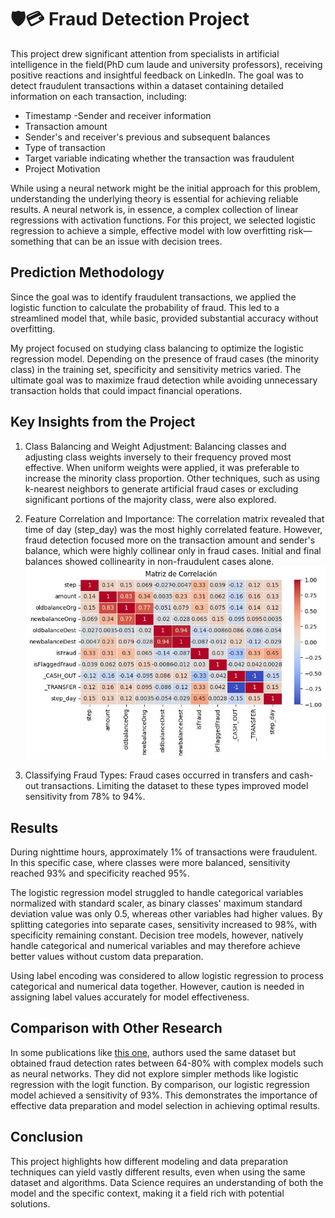 # 🛡️💳 Fraud Detection Project

This project drew significant attention from specialists in artificial intelligence in the field(PhD cum laude and university professors), receiving positive reactions and insightful feedback on LinkedIn. The goal was to detect fraudulent transactions within a dataset containing detailed information on each transaction, including:

- Timestamp
-Sender and receiver information
- Transaction amount
- Sender's and receiver's previous and subsequent balances
- Type of transaction
- Target variable indicating whether the transaction was fraudulent
- Project Motivation

While using a neural network might be the initial approach for this problem, understanding the underlying theory is essential for achieving reliable results. A neural network is, in essence, a complex collection of linear regressions with activation functions. For this project, we selected logistic regression to achieve a simple, effective model with low overfitting risk—something that can be an issue with decision trees.

## Prediction Methodology

Since the goal was to identify fraudulent transactions, we applied the logistic function to calculate the probability of fraud. This led to a streamlined model that, while basic, provided substantial accuracy without overfitting.

My project focused on studying class balancing to optimize the logistic regression model. Depending on the presence of fraud cases (the minority class) in the training set, specificity and sensitivity metrics varied. The ultimate goal was to maximize fraud detection while avoiding unnecessary transaction holds that could impact financial operations.

## Key Insights from the Project
1. Class Balancing and Weight Adjustment:
Balancing classes and adjusting class weights inversely to their frequency proved most effective. When uniform weights were applied, it was preferable to increase the minority class proportion. Other techniques, such as using k-nearest neighbors to generate artificial fraud cases or excluding significant portions of the majority class, were also explored.

2. Feature Correlation and Importance:
The correlation matrix revealed that time of day (step_day) was the most highly correlated feature. However, fraud detection focused more on the transaction amount and sender's balance, which were highly collinear only in fraud cases. Initial and final balances showed collinearity in non-fraudulent cases alone.
![Texto del enlace](fraud_matrix.jfif)

4. Classifying Fraud Types:
Fraud cases occurred in transfers and cash-out transactions. Limiting the dataset to these types improved model sensitivity from 78% to 94%.

## Results
During nighttime hours, approximately 1% of transactions were fraudulent. In this specific case, where classes were more balanced, sensitivity reached 93% and specificity reached 95%.

The logistic regression model struggled to handle categorical variables normalized with standard scaler, as binary classes' maximum standard deviation value was only 0.5, whereas other variables had higher values. By splitting categories into separate cases, sensitivity increased to 98%, with specificity remaining constant. Decision tree models, however, natively handle categorical and numerical variables and may therefore achieve better values without custom data preparation.

Using label encoding was considered to allow logistic regression to process categorical and numerical data together. However, caution is needed in assigning label values accurately for model effectiveness.

## Comparison with Other Research
In some publications like [this one](https://www.ijert.org/research/an-evaluation-of-machine-learning-methods-to-predict-fraud-in-mobile-money-transactions-IJERTV11IS010191.pdf), authors used the same dataset but obtained fraud detection rates between 64-80% with complex models such as neural networks. They did not explore simpler methods like logistic regression with the logit function. By comparison, our logistic regression model achieved a sensitivity of 93%. This demonstrates the importance of effective data preparation and model selection in achieving optimal results.

## Conclusion
This project highlights how different modeling and data preparation techniques can yield vastly different results, even when using the same dataset and algorithms. Data Science requires an understanding of both the model and the specific context, making it a field rich with potential solutions.


